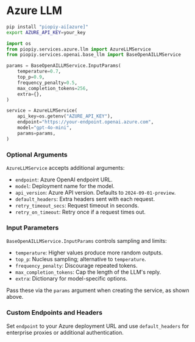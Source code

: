 # Azure LLM

```bash
pip install "piopiy-ai[azure]"
export AZURE_API_KEY=your_key
```

```python
import os
from piopiy.services.azure.llm import AzureLLMService
from piopiy.services.openai.base_llm import BaseOpenAILLMService

params = BaseOpenAILLMService.InputParams(
    temperature=0.7,
    top_p=0.9,
    frequency_penalty=0.5,
    max_completion_tokens=256,
    extra={},
)

service = AzureLLMService(
    api_key=os.getenv("AZURE_API_KEY"),
    endpoint="https://your-endpoint.openai.azure.com",
    model="gpt-4o-mini",
    params=params,
)
```

### Optional Arguments

`AzureLLMService` accepts additional arguments:

- `endpoint`: Azure OpenAI endpoint URL.
- `model`: Deployment name for the model.
- `api_version`: Azure API version. Defaults to `2024-09-01-preview`.
- `default_headers`: Extra headers sent with each request.
- `retry_timeout_secs`: Request timeout in seconds.
- `retry_on_timeout`: Retry once if a request times out.

### Input Parameters

`BaseOpenAILLMService.InputParams` controls sampling and limits:

- `temperature`: Higher values produce more random outputs.
- `top_p`: Nucleus sampling; alternative to `temperature`.
- `frequency_penalty`: Discourage repeated tokens.
- `max_completion_tokens`: Cap the length of the LLM's reply.
- `extra`: Dictionary for model-specific options.

Pass these via the `params` argument when creating the service, as shown above.

### Custom Endpoints and Headers

Set `endpoint` to your Azure deployment URL and use `default_headers` for enterprise proxies or additional authentication.
